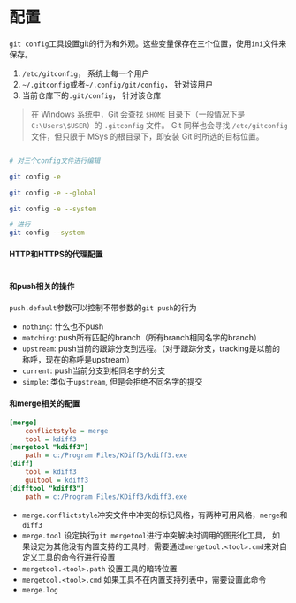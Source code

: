 # 配置

`git config`工具设置git的行为和外观。这些变量保存在三个位置，使用`ini`文件来保存。


1. ```/etc/gitconfig```， 系统上每一个用户
2. ```~/.gitconfig```或者```~/.config/git/config```， 针对该用户
3. 当前仓库下的```.git/config```， 针对该仓库

> 在 Windows 系统中，Git 会查找 `$HOME` 目录下（一般情况下是 `C:\Users\$USER`）的 `.gitconfig` 文件。 Git 同样也会寻找 `/etc/gitconfig` 文件，但只限于 MSys 的根目录下，即安装 Git 时所选的目标位置。

```bash

# 对三个config文件进行编辑

git config -e

git config -e --global

git config -e --system

```

```bash
# 进行
git config --system
```

#### HTTP和HTTPS的代理配置
```ini

```

#### 和push相关的操作

`push.default`参数可以控制不带参数的`git push`的行为
- `nothing`: 什么也不push
- `matching`: push所有匹配的branch（所有branch相同名字的branch）
- `upstream`: push当前的跟踪分支到远程。（对于跟踪分支，tracking是以前的称呼，现在的称呼是upstream）
- `current`: push当前分支到相同名字的分支
- `simple`: 类似于`upstream`, 但是会拒绝不同名字的提交
#### 和merge相关的配置

```ini
[merge]
    conflictstyle = merge
    tool = kdiff3
[mergetool "kdiff3"]
    path = c:/Program Files/KDiff3/kdiff3.exe
[diff]
    tool = kdiff3
    guitool = kdiff3
[difftool "kdiff3"]
    path = c:/Program Files/KDiff3/kdiff3.exe
```

* `merge.conflictstyle`冲突文件中冲突的标记风格，有两种可用风格，`merge`和`diff3`
* `merge.tool` 设定执行`git mergetool`进行冲突解决时调用的图形化工具，
如果设定为其他没有内置支持的工具时，需要通过`mergetool.<tool>.cmd`来对自定义工具的命令行进行设置
* `mergetool.<tool>.path` 设置工具的暗转位置
* `mergetool.<tool>.cmd` 如果工具不在内置支持列表中，需要设置此命令
* `merge.log`
